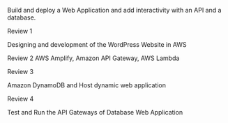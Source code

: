 
Build and deploy a Web Application and add interactivity with an API and a database.

Review 1

Designing and development of the WordPress Website in AWS

Review 2
AWS Amplify, Amazon API Gateway, AWS Lambda

Review 3

Amazon DynamoDB and Host dynamic web application

Review 4

Test and Run the API Gateways of Database Web Application


